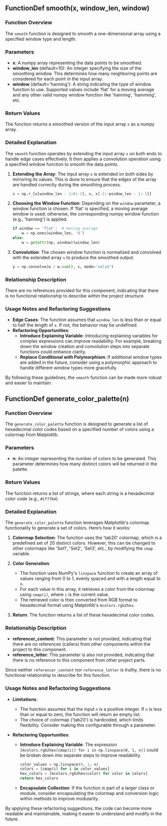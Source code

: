 ## FunctionDef smooth(x, window_len, window)
### Function Overview

The `smooth` function is designed to smooth a one-dimensional array using a specified window type and length.

### Parameters

- **x**: A numpy array representing the data points to be smoothed.
- **window_len** (default=10): An integer specifying the size of the smoothing window. This determines how many neighboring points are considered for each point in the input array.
- **window** (default='hanning'): A string indicating the type of window function to use. Supported values include 'flat' for a moving average and any other valid numpy window function like 'hanning', 'hamming', etc.

### Return Values

The function returns a smoothed version of the input array `x` as a numpy array.

### Detailed Explanation

The `smooth` function operates by extending the input array `x` on both ends to handle edge cases effectively. It then applies a convolution operation using a specified window function to smooth the data points.

1. **Extending the Array**: The input array `x` is extended on both sides by mirroring its values. This is done to ensure that the edges of the array are handled correctly during the smoothing process.
   ```python
   s = np.r_[x[window_len - 1:0:-1], x, x[-2:-window_len - 1:-1]]
   ```

2. **Choosing the Window Function**: Depending on the `window` parameter, a window function is chosen. If 'flat' is specified, a moving average window is used; otherwise, the corresponding numpy window function (e.g., 'hanning') is applied.
   ```python
   if window == 'flat':  # moving average
       w = np.ones(window_len, 'd')
   else:
       w = getattr(np, window)(window_len)
   ```

3. **Convolution**: The chosen window function is normalized and convolved with the extended array `s` to produce the smoothed output.
   ```python
   y = np.convolve(w / w.sum(), s, mode='valid')
   ```

### Relationship Description

There are no references provided for this component, indicating that there is no functional relationship to describe within the project structure.

### Usage Notes and Refactoring Suggestions

- **Edge Cases**: The function assumes that `window_len` is less than or equal to half the length of `x`. If not, the behavior may be undefined.
- **Refactoring Opportunities**:
  - **Introduce Explaining Variable**: Introducing explaining variables for complex expressions can improve readability. For example, breaking down the window creation and convolution steps into separate functions could enhance clarity.
  - **Replace Conditional with Polymorphism**: If additional window types are added in the future, consider using a polymorphic approach to handle different window types more gracefully.

By following these guidelines, the `smooth` function can be made more robust and easier to maintain.
## FunctionDef generate_color_palette(n)
### Function Overview

The `generate_color_palette` function is designed to generate a list of hexadecimal color codes based on a specified number of colors using a colormap from Matplotlib.

### Parameters

- **n**: An integer representing the number of colors to be generated. This parameter determines how many distinct colors will be returned in the palette.

### Return Values

The function returns a list of strings, where each string is a hexadecimal color code (e.g., `#1f77b4`).

### Detailed Explanation

The `generate_color_palette` function leverages Matplotlib's colormap functionality to generate a set of colors. Here’s how it works:

1. **Colormap Selection**: The function uses the 'tab20' colormap, which is a predefined set of 20 distinct colors. However, this can be changed to other colormaps like 'Set1', 'Set2', 'Set3', etc., by modifying the `cmap` variable.

2. **Color Generation**:
   - The function uses NumPy's `linspace` function to create an array of values ranging from 0 to 1, evenly spaced and with a length equal to `n`.
   - For each value in this array, it retrieves a color from the colormap using `cmap(i)`, where `i` is the current value.
   - The retrieved color is then converted from RGB format to hexadecimal format using Matplotlib's `mcolors.rgb2hex`.

3. **Return**: The function returns a list of these hexadecimal color codes.

### Relationship Description

- **referencer_content**: This parameter is not provided, indicating that there are no references (callers) from other components within the project to this component.
- **reference_letter**: This parameter is also not provided, indicating that there is no reference to this component from other project parts.

Since neither `referencer_content` nor `reference_letter` is truthy, there is no functional relationship to describe for this function.

### Usage Notes and Refactoring Suggestions

- **Limitations**:
  - The function assumes that the input `n` is a positive integer. If `n` is less than or equal to zero, the function will return an empty list.
  - The choice of colormap ('tab20') is hardcoded, which limits flexibility. Consider making this configurable through a parameter.

- **Refactoring Opportunities**:
  - **Introduce Explaining Variable**: The expression `[mcolors.rgb2hex(cmap(i)) for i in np.linspace(0, 1, n)]` could be broken down into separate steps to improve readability.
    ```python
    color_values = np.linspace(0, 1, n)
    colors = [cmap(i) for i in color_values]
    hex_colors = [mcolors.rgb2hex(color) for color in colors]
    return hex_colors
    ```
  - **Encapsulate Collection**: If the function is part of a larger class or module, consider encapsulating the colormap and conversion logic within methods to improve modularity.

By applying these refactoring suggestions, the code can become more readable and maintainable, making it easier to understand and modify in the future.
